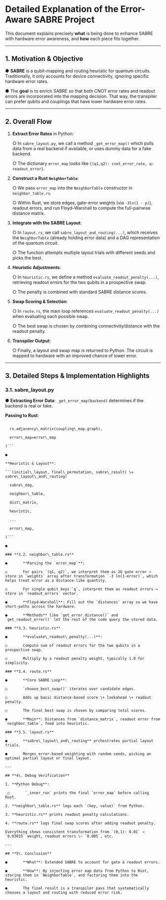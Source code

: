 # **Detailed Explanation of the Error-Aware SABRE Project**

This document explains precisely **what** is being done to enhance SABRE with hardware error awareness, and **how** each piece fits together.

---

## **1\. Motivation & Objective**

●       **SABRE** is a qubit-mapping and routing heuristic for quantum circuits. Traditionally, it only accounts for device connectivity, ignoring specific hardware error rates.

●       The **goal** is to enrich SABRE so that both CNOT error rates and readout errors are incorporated into the mapping decision. That way, the transpiler can prefer qubits and couplings that have lower hardware error rates.

---

## **2\. Overall Flow**

1. **Extract Error Rates** in Python:

   ○       In `sabre_layout.py`, we call a method `_get_error_map()` which pulls data from a real backend if available, or uses dummy data for a fake backend.

   ○       The dictionary `error_map` looks like `{(q1,q2): cnot_error_rate, q: readout_error}`.

2. **Construct a Rust `NeighborTable`**:

   ○       We pass `error_map` into the `NeighborTable` constructor in `neighbor_table.rs`.

   ○       Within Rust, we store edges, gate-error weights (via `-3ln(1 - p)`), readout errors, and run Floyd–Warshall to compute the full-pairwise distance matrix.

3. **Integrate with the SABRE Layout**:

   ○       In `layout.rs`, we call `sabre_layout_and_routing(...)`, which receives the `NeighborTable` (already holding error data) and a DAG representation of the quantum circuit.

   ○       The function attempts multiple layout trials with different seeds and picks the best.

4. **Heuristic Adjustments**:

   ○       In `heuristic.rs`, we define a method `evaluate_readout_penalty(...)`, retrieving readout errors for the two qubits in a prospective swap.

   ○       The penalty is combined with standard SABRE distance scores.

5. **Swap Scoring & Selection**:

   ○       In `route.rs`, the main loop references `evaluate_readout_penalty(...)` when evaluating each possible swap.

   ○       The best swap is chosen by combining connectivity/distance with the readout penalty.

6. **Transpiler Output**:

   ○       Finally, a layout and swap map is returned to Python. The circuit is mapped to hardware with an improved chance of lower error.

---

## **3\. Detailed Steps & Implementation Highlights**

### **3.1. sabre\_layout.py**

●       **Extracting Error Data**: `_get_error_map(backend)` determines if the backend is real or fake.

**Passing to Rust**:

  ```neighbor\_table \= NeighborTable(

    rx.adjacency\_matrix(coupling\_map.graph),

    error\_map=error\_map

)```

●        

**Heuristic & Layout**:

  ```(initial\_layout, final\_permutation, sabre\_result) \= sabre\_layout\_and\_routing(

    sabre\_dag,

    neighbor\_table,

    dist\_matrix,

    heuristic,

    ...

    error\_map,

)```

●        

### **3.2. neighbor\_table.rs**

●       **Parsing the `error_map`**:

○       For pairs `(q1, q2)`, we interpret them as 2Q gate error → store in `weights` array after transformation `-3 ln(1-error)`, which helps treat error as a distance-like quantity.

○       For single qubit keys `q`, interpret them as readout errors → store in `readout_errors` vector.

●       **Floyd–Warshall**: Fill out the `distances` array so we have short-paths across the hardware.

●       **Methods** like `get_error_distance()` and `get_readout_error()` let the rest of the code query the stored data.

### **3.3. heuristic.rs**

●       **evaluate\_readout\_penalty(...)**:

○       Compute sum of readout errors for the two qubits in a prospective swap.

○       Multiply by a readout penalty weight, typically 1.0 for simplicity.

### **3.4. route.rs**

●       **Core SABRE Loop**:

○       `choose_best_swap()` iterates over candidate edges.

○       Adds up basic distance-based score \+ lookahead \+ readout penalty.

○       The final best swap is chosen by comparing total scores.

●       **Main**: Distances from `distance_matrix`, readout error from `neighbor_table`, feed into heuristic.

### **3.5. layout.rs**

●       **sabre\_layout\_and\_routing** orchestrates partial layout trials.

●       Merges error-based weighting with random seeds, picking an optimal partial layout or final layout.

---

## **4\. Debug Verification**

1. **Python Debug**:

   ○       `_inner_run` prints the final `error_map` before calling Rust.

2. **neighbor\_table.rs** logs each `(key, value)` from Python.

3. **heuristic.rs** prints readout penalty calculations.

4. **route.rs** logs final swap scores after adding readout penalty.

Everything shows consistent transformation from `(0,1): 0.01` → `0.03015` weight, readout errors \~ `0.005`, etc.

---

## **5\. Conclusion**

●       **What**: Extended SABRE to account for gate & readout errors.

●       **How**: By injecting error map data from Python to Rust, storing them in `NeighborTable`, and factoring them into the heuristic.

●       The final result is a transpiler pass that systematically chooses a layout and routing with reduced error risk.

 

 

